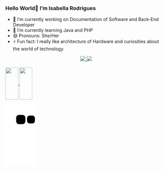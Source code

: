 ### Hello World👋 I’m Isabella Rodrigues

- 🔭 I’m currently working on Documentation of Software and Back-End Developer
- 🌱 I’m currently learning Java and PHP
- 😄 Pronouns: She/Her
- ⚡ Fun fact: I really like architecture of Hardware and curiosities about the world of technology
<div align="center">
  <a href="https://github.com/Isabellar0501">
  <img height="180em" src="https://github-readme-stats.vercel.app/api?username=Isabellar0501&show_icons=true&theme=dark&include_all_commits=true&count_private=true"/>
  <img height="180em" src="https://github-readme-stats.vercel.app/api/top-langs/?username=Isabellar0501&layout=compact&langs_count=7&theme=dark"/>
</div>

  <div style="display:inline_block"><br>
  <img align="center" height="100" width="40" src="https://cdn.jsdelivr.net/gh/devicons/devicon/icons/java/java-original.svg" />
  <img align="center" height="100" width="40" src="https://cdn.jsdelivr.net/gh/devicons/devicon/icons/spring/spring-original.svg" />
  
  </div>
          
![Snake animation](https://github.com/rafaballerini/rafaballerini/blob/output/github-contribution-grid-snake.svg)
